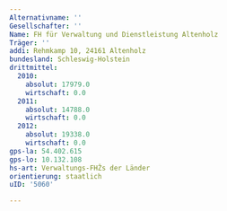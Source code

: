 ```yaml
---
Alternativname: ''
Gesellschafter: ''
Name: FH für Verwaltung und Dienstleistung Altenholz
Träger: ''
addi: Rehmkamp 10, 24161 Altenholz
bundesland: Schleswig-Holstein
drittmittel:
  2010:
    absolut: 17979.0
    wirtschaft: 0.0
  2011:
    absolut: 14788.0
    wirtschaft: 0.0
  2012:
    absolut: 19338.0
    wirtschaft: 0.0
gps-la: 54.402.615
gps-lo: 10.132.108
hs-art: Verwaltungs-FHŽs der Länder
orientierung: staatlich
uID: '5060'

---
```


